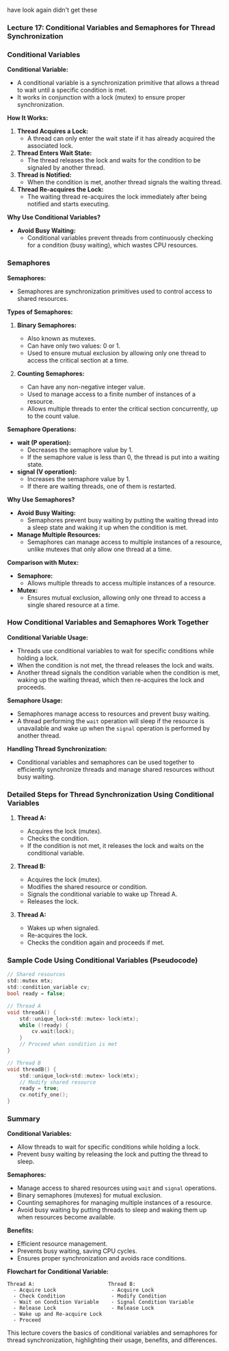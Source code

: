 have look again didn't get these 

### Lecture 17: Conditional Variables and Semaphores for Thread Synchronization

### Conditional Variables

**Conditional Variable:**
- A conditional variable is a synchronization primitive that allows a thread to wait until a specific condition is met.
- It works in conjunction with a lock (mutex) to ensure proper synchronization.

**How It Works:**
1. **Thread Acquires a Lock:**
   - A thread can only enter the wait state if it has already acquired the associated lock.
2. **Thread Enters Wait State:**
   - The thread releases the lock and waits for the condition to be signaled by another thread.
3. **Thread is Notified:**
   - When the condition is met, another thread signals the waiting thread.
4. **Thread Re-acquires the Lock:**
   - The waiting thread re-acquires the lock immediately after being notified and starts executing.

**Why Use Conditional Variables?**
- **Avoid Busy Waiting:**
  - Conditional variables prevent threads from continuously checking for a condition (busy waiting), which wastes CPU resources.

### Semaphores

**Semaphores:**
- Semaphores are synchronization primitives used to control access to shared resources.

**Types of Semaphores:**
1. **Binary Semaphores:**
   - Also known as mutexes.
   - Can have only two values: 0 or 1.
   - Used to ensure mutual exclusion by allowing only one thread to access the critical section at a time.

2. **Counting Semaphores:**
   - Can have any non-negative integer value.
   - Used to manage access to a finite number of instances of a resource.
   - Allows multiple threads to enter the critical section concurrently, up to the count value.

**Semaphore Operations:**
- **wait (P operation):**
  - Decreases the semaphore value by 1.
  - If the semaphore value is less than 0, the thread is put into a waiting state.
- **signal (V operation):**
  - Increases the semaphore value by 1.
  - If there are waiting threads, one of them is restarted.

**Why Use Semaphores?**
- **Avoid Busy Waiting:**
  - Semaphores prevent busy waiting by putting the waiting thread into a sleep state and waking it up when the condition is met.
- **Manage Multiple Resources:**
  - Semaphores can manage access to multiple instances of a resource, unlike mutexes that only allow one thread at a time.

**Comparison with Mutex:**
- **Semaphore:**
  - Allows multiple threads to access multiple instances of a resource.
- **Mutex:**
  - Ensures mutual exclusion, allowing only one thread to access a single shared resource at a time.

### How Conditional Variables and Semaphores Work Together

**Conditional Variable Usage:**
- Threads use conditional variables to wait for specific conditions while holding a lock.
- When the condition is not met, the thread releases the lock and waits.
- Another thread signals the condition variable when the condition is met, waking up the waiting thread, which then re-acquires the lock and proceeds.

**Semaphore Usage:**
- Semaphores manage access to resources and prevent busy waiting.
- A thread performing the `wait` operation will sleep if the resource is unavailable and wake up when the `signal` operation is performed by another thread.

**Handling Thread Synchronization:**
- Conditional variables and semaphores can be used together to efficiently synchronize threads and manage shared resources without busy waiting.

### Detailed Steps for Thread Synchronization Using Conditional Variables

1. **Thread A:**
   - Acquires the lock (mutex).
   - Checks the condition.
   - If the condition is not met, it releases the lock and waits on the conditional variable.

2. **Thread B:**
   - Acquires the lock (mutex).
   - Modifies the shared resource or condition.
   - Signals the conditional variable to wake up Thread A.
   - Releases the lock.

3. **Thread A:**
   - Wakes up when signaled.
   - Re-acquires the lock.
   - Checks the condition again and proceeds if met.

### Sample Code Using Conditional Variables (Pseudocode)

```c
// Shared resources
std::mutex mtx;
std::condition_variable cv;
bool ready = false;

// Thread A
void threadA() {
    std::unique_lock<std::mutex> lock(mtx);
    while (!ready) {
        cv.wait(lock);
    }
    // Proceed when condition is met
}

// Thread B
void threadB() {
    std::unique_lock<std::mutex> lock(mtx);
    // Modify shared resource
    ready = true;
    cv.notify_one();
}
```

### Summary

**Conditional Variables:**
- Allow threads to wait for specific conditions while holding a lock.
- Prevent busy waiting by releasing the lock and putting the thread to sleep.

**Semaphores:**
- Manage access to shared resources using `wait` and `signal` operations.
- Binary semaphores (mutexes) for mutual exclusion.
- Counting semaphores for managing multiple instances of a resource.
- Avoid busy waiting by putting threads to sleep and waking them up when resources become available.

**Benefits:**
- Efficient resource management.
- Prevents busy waiting, saving CPU cycles.
- Ensures proper synchronization and avoids race conditions.

**Flowchart for Conditional Variable:**

```
Thread A:                        Thread B:
  - Acquire Lock                  - Acquire Lock
  - Check Condition               - Modify Condition
  - Wait on Condition Variable    - Signal Condition Variable
  - Release Lock                  - Release Lock
  - Wake up and Re-acquire Lock
  - Proceed
```

This lecture covers the basics of conditional variables and semaphores for thread synchronization, highlighting their usage, benefits, and differences.